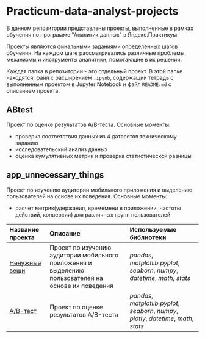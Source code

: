 # Practicum-data-analyst-projects
В данном репозитории представлены проекты, выполненные в рамках обучения по программе "Аналитик данных" в Яндекс.Практикум.

Проекты являются финальными заданиями определенных шагов обучения. На каждом шаге рассматривались различные проблемы, механизмы и инструменты аналитики, помогающие в их решении.

Каждая папка в репозитории - это отдельный проект. В этой папке находятся: файл с расширением `.ipynb`, содержащий тетрадь с 
выполненным проектом в Jupyter Notebook и файл `README.md` с описанием проекта.

## ABtest
Проект по оценке результатов А/B-теста.
Основные моменты:
  - проверка соответствия данных из 4 датасетов техническому заданию
  - исследовательский анализ данных
  - оценка кумулятивных метрик и проверка статистической разницы

## app_unnecessary_things
Проект по изучению аудитории мобильного приложения и выделению пользователей на основе их поведения.
Основные моменты:
  - расчет метрик(удержания, времемени в приложении, частоты действий, конверсии) для различных групп пользователей


| Название проекта | Описание | Используемые библиотеки | 
| :---------------------- | :---------------------- | :---------------------- |
| [Ненужные вещи](app_unnecessary_things) | Проект по изучению аудитории мобильного приложения и выделению пользователей на основе их поведения | *pandas*, *matplotlib.pyplot*, *seaborn*, *numpy*, *datetime*, *math*, *stats* |
| [A/B-тест](ABtest) | Проект по оценке результатов А/B-теста | *pandas*, *matplotlib.pyplot*, *seaborn*, *numpy*, *plotly*, *datetime*, *math*, *stats* |


